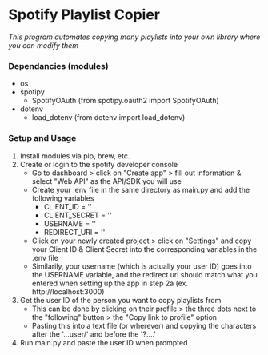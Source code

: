 # Spotify Playlist Copier
*This program automates copying many playlists into your own library where you can modify them*


### Dependancies (modules)
- os
- spotipy
    - SpotifyOAuth (from spotipy.oauth2 import SpotifyOAuth)
- dotenv
    - load_dotenv (from dotenv import load_dotenv)


### Setup and Usage
1. Install modules via pip, brew, etc. 
2. Create or login to the spotify developer console
    - Go to dashboard > click on "Create app" > fill out information & select "Web API" as the API/SDK you will use
    - Create your .env file in the same directory as main.py and add the following variables
        - CLIENT_ID = ''
        - CLIENT_SECRET = ''
        - USERNAME = ''
        - REDIRECT_URI = ''
    - Click on your newly created project > click on "Settings" and copy your Client ID & Client Secret into the corresponding variables in the .env file
    - Similarily, your username (which is actually your user ID) goes into the USERNAME variable, and the redirect uri should match what you entered when setting up the app in step 2a (ex. http://localhost:3000)
3. Get the user ID of the person you want to copy playlists from 
    - This can be done by clicking on their profile > the three dots next to the "following" button > the "Copy link to profile" option
    - Pasting this into a text file (or wherever) and copying the characters after the '...user/' and before the '?....'
4. Run main.py and paste the user ID when prompted
